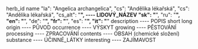 herb_id
  name
    "la": "Angelica archangelica",
    "cs": "Andělika lékařská",
    "cs": "Andělika lékařská",
    "cs_alt": "____",     ---- LIDOVÝ_NÁZEV
    "sk": "____",
    "ru": "____",
    "en": "____",
    "de": "____",
    "fr": "____",
    "es": "____",
    "it": "____"
  description       ---- POPIS
    short
    long
  origin            ---- PŮVOD
  occurrence        ---- VÝSKYT
  growing           ---- PĚSTOVÁNÍ
  processing        ---- ZPRACOVÁNÍ
  contents          ---- OBSAH (chemické složení)
  substance         ---- ÚČINNÉ_LÁTKY
  interesting       ---- ZAJÍMAVOST
